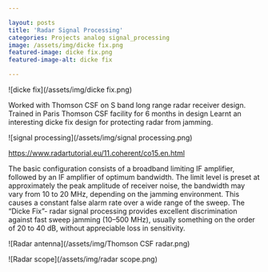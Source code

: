 ```yaml
---

layout: posts
title: 'Radar Signal Processing'
categories: Projects analog signal_processing
image: /assets/img/dicke fix.png
featured-image: dicke fix.png
featured-image-alt: dicke fix

---
```

![dicke fix](/assets/img/dicke fix.png)

Worked with Thomson CSF on S band long range radar receiver design. Trained in Paris Thomson CSF facility for 6 months in design
Learnt an interesting dicke fix design for protecting radar from jamming. 

![signal processing](/assets/img/signal processing.png)

https://www.radartutorial.eu/11.coherent/co15.en.html

The basic configuration consists of a broadband limiting IF amplifier, followed by an IF amplifier of optimum bandwidth. The limit level is preset at approximately the peak amplitude of receiver noise, the bandwidth may vary from 10 to 20 MHz, depending on the jamming environment. This causes a constant false alarm rate over a wide range of the sweep. The “Dicke Fix”- radar signal processing provides excellent discrimination against fast sweep jamming (10–500 MHz), usually something on the order of 20 to 40 dB, without appreciable loss in sensitivity.



![Radar antenna](/assets/img/Thomson CSF radar.png)


![Radar scope](/assets/img/radar scope.png)